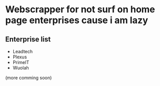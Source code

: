 # Webscrapper for not surf on home page enterprises cause i am lazy

## Enterprise list
- Leadtech
- Plexus
- PrimeIT
- Wuolah

(more comming soon)